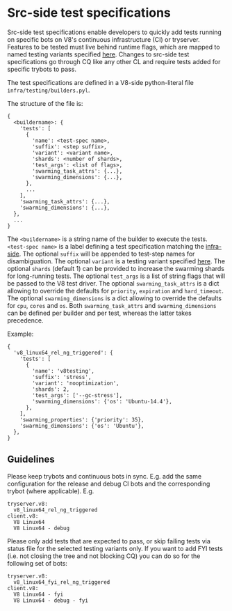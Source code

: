 # Src-side test specifications

Src-side test specifications enable developers to quickly add tests running on
specific bots on V8's continuous infrastructure (CI) or tryserver. Features to
be tested must live behind runtime flags, which are mapped to named testing
variants specified [here](https://chromium.googlesource.com/v8/v8/+/master/tools/testrunner/local/variants.py).
Changes to src-side test specifications go through CQ like any other CL and
require tests added for specific trybots to pass.

The test specifications are defined in a V8-side python-literal file
`infra/testing/builders.pyl`.

The structure of the file is:
```
{
  <buildername>: {
    'tests': [
      {
        'name': <test-spec name>,
        'suffix': <step suffix>,
        'variant': <variant name>,
        'shards': <number of shards>,
        'test_args': <list of flags>,
        'swarming_task_attrs': {...},
        'swarming_dimensions': {...},
      },
      ...
    ],
    'swarming_task_attrs': {...},
    'swarming_dimensions': {...},
  },
  ...
}
```
The `<buildername>` is a string name of the builder to execute the tests.
`<test-spec name>` is a label defining a test specification matching the
[infra-side](https://chromium.googlesource.com/chromium/tools/build/+/refs/heads/master/recipes/recipe_modules/v8/testing.py).
The optional `suffix` will be appended to test-step names for disambiguation.
The optional `variant` is a testing variant specified
[here](https://chromium.googlesource.com/v8/v8/+/master/tools/testrunner/local/variants.py).
The optional `shards` (default 1) can be provided to increase the swarming
shards for long-running tests.
The optional `test_args` is a list of string flags that will be passed to the
V8 test driver.
The optional `swarming_task_attrs` is a dict allowing to override the defaults
for `priority`, `expiration` and `hard_timeout`.
The optional `swarming_dimensions` is a dict allowing to override the defaults
for `cpu`, `cores` and `os`.
Both `swarming_task_attrs` and `swarming_dimensions` can be defined per builder
and per test, whereas the latter takes precedence.

Example:
```
{
  'v8_linux64_rel_ng_triggered': {
    'tests': [
      {
        'name': 'v8testing',
        'suffix': 'stress',
        'variant': 'nooptimization',
        'shards': 2,
        'test_args': ['--gc-stress'],
        'swarming_dimensions': {'os': 'Ubuntu-14.4'},
      },
    ],
    'swarming_properties': {'priority': 35},
    'swarming_dimensions': {'os': 'Ubuntu'},
  },
}
```

## Guidelines

Please keep trybots and continuous bots in sync. E.g. add the same configuration
for the release and debug CI bots and the corresponding trybot (where
applicable). E.g.

```
tryserver.v8:
  v8_linux64_rel_ng_triggered
client.v8:
  V8 Linux64
  V8 Linux64 - debug
```

Please only add tests that are expected to pass, or skip failing tests via
status file for the selected testing variants only. If you want to add FYI tests
(i.e. not closing the tree and not blocking CQ) you can do so for the following
set of bots:

```
tryserver.v8:
  v8_linux64_fyi_rel_ng_triggered
client.v8:
  V8 Linux64 - fyi
  V8 Linux64 - debug - fyi
```

